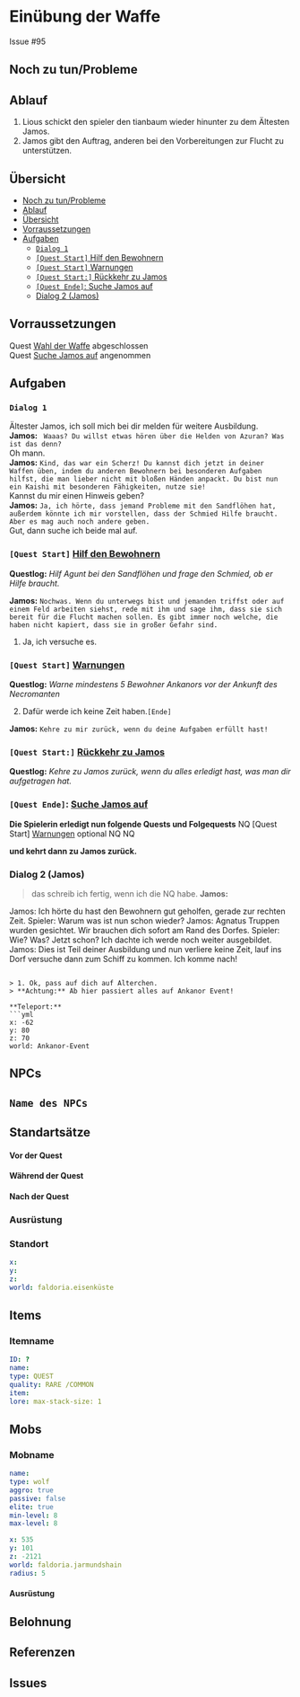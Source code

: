 # Einübung der Waffe <!-- omit in toc -->

Issue #95

 


## Noch zu tun/Probleme

## Ablauf
1. Lious schickt den spieler den tianbaum wieder hinunter zu dem Ältesten Jamos.
2. Jamos gibt den Auftrag, anderen bei den Vorbereitungen zur Flucht zu unterstützen. 

## Übersicht

- [Noch zu tun/Probleme](#noch-zu-tunprobleme)
- [Ablauf](#ablauf)
- [Übersicht](#%C3%BCbersicht)
- [Vorraussetzungen](#vorraussetzungen)
- [Aufgaben](#aufgaben)
  - [`Dialog 1`](#dialog-1)
  - [`[Quest Start]` Hilf den Bewohnern](#quest-start-hilf-den-bewohnern)
  - [`[Quest Start]` Warnungen](#quest-start-warnungen)
  - [`[Quest Start:]` Rückkehr zu Jamos](#quest-start-r%C3%BCckkehr-zu-jamos)
  - [`[Quest Ende]`: Suche Jamos auf](#quest-ende-suche-jamos-auf)
  - [Dialog 2 (Jamos)](#dialog-2-jamos)

## Vorraussetzungen

Quest [Wahl der Waffe](../4-wahl-der-waffe/README.md) abgeschlossen   
Quest [Suche Jamos auf](../4-wahl-der-waffe/README.md) angenommen

## Aufgaben

### `Dialog 1`

Ältester Jamos, ich soll mich bei dir melden für weitere Ausbildung.   
**Jamos:** ` Waaas? Du willst etwas hören über die Helden von Azuran? Was ist das denn?`   
Oh mann.   
**Jamos:** `Kind, das war ein Scherz! Du kannst dich jetzt in deiner Waffen üben, indem du anderen Bewohnern bei besonderen Aufgaben hilfst, die man lieber nicht mit bloßen Händen anpackt. Du bist nun ein Kaishi mit besonderen Fähigkeiten, nutze sie!`   
Kannst du mir einen Hinweis geben?   
**Jamos:** `Ja, ich hörte, dass jemand Probleme mit den Sandflöhen hat, außerdem könnte ich mir vorstellen, dass der Schmied Hilfe braucht. Aber es mag auch noch andere geben.`   
Gut, dann suche ich beide mal auf. 

### `[Quest Start]` [Hilf den Bewohnern](#hilf-den-bewohnern)     
**Questlog:** *Hilf Agunt bei den Sandflöhen und frage den Schmied, ob er Hilfe braucht.*


**Jamos:** `Nochwas. Wenn du unterwegs bist und jemanden triffst oder auf einem Feld arbeiten siehst, rede mit ihm und sage ihm, dass sie sich bereit für die Flucht machen sollen. Es gibt immer noch welche, die haben nicht kapiert, dass sie in großer Gefahr sind.`   
1. Ja, ich versuche es.
       
### `[Quest Start]` [Warnungen](#warnungen)      
**Questlog:** *Warne mindestens 5 Bewohner Ankanors vor der Ankunft des Necromanten*

2. Dafür werde ich keine Zeit haben.`[Ende]`

**Jamos:** `Kehre zu mir zurück, wenn du deine Aufgaben erfüllt hast!`

### `[Quest Start:]` [Rückkehr zu Jamos](#rueckkehr-zu-jamos)   
**Questlog:** *Kehre zu Jamos zurück, wenn du alles erledigt hast, was man dir aufgetragen hat.*   

### `[Quest Ende]`: [Suche Jamos auf](../4-wahl-der-waffe/README.md)





**Die Spielerin erledigt nun folgende Quests und Folgequests**
NQ  [Quest Start] [Warnungen](#warnungen)  optional
NQ
NQ

**und kehrt dann zu Jamos zurück.**

### Dialog 2 (Jamos)

> das schreib ich fertig, wenn ich die NQ habe.
**Jamos:** 

Jamos: Ich hörte du hast den Bewohnern gut geholfen, gerade zur rechten Zeit.
Spieler: Warum was ist nun schon wieder?
Jamos: Agnatus Truppen wurden gesichtet. Wir brauchen dich sofort am Rand des Dorfes. 
Spieler: Wie? Was? Jetzt schon? Ich dachte ich werde noch weiter ausgebildet.
Jamos: Dies ist Teil deiner Ausbildung und nun verliere keine Zeit, lauf ins Dorf versuche dann zum Schiff zu kommen. Ich komme nach!
```

> 1. Ok, pass auf dich auf Alterchen.   
> **Achtung:** Ab hier passiert alles auf Ankanor Event!

**Teleport:**
```yml
x: -62
y: 80
z: 70
world: Ankanor-Event
```




## NPCs

## `Name des NPCs`
## Standartsätze  
#### Vor der Quest
#### Während der Quest  
#### Nach der Quest
### Ausrüstung
### Standort



```yml
x: 
y: 
z: 
world: faldoria.eisenküste
```

## Items

### Itemname

```yml
ID: ?
name: 
type: QUEST
quality: RARE /COMMON
item: 
lore: max-stack-size: 1
```


## Mobs
### Mobname

```yml
name: 
type: wolf
aggro: true
passive: false
elite: true
min-level: 8
max-level: 8
```
```yml
x: 535
y: 101
z: -2121
world: faldoria.jarmundshain
radius: 5
```


#### Ausrüstung
## Belohnung
## Referenzen
## Issues


